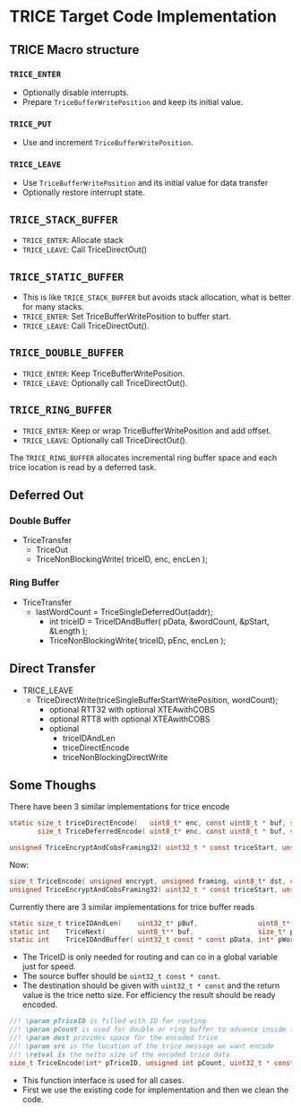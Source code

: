 # TRICE Target Code Implementation

## TRICE Macro structure

### `TRICE_ENTER`

- Optionally disable interrupts.
- Prepare `TriceBufferWritePosition` and keep its initial value.

### `TRICE_PUT`

- Use and increment `TriceBufferWritePosition`.

### `TRICE_LEAVE`

- Use `TriceBufferWritePosition` and its initial value for data transfer
- Optionally restore interrupt state.

## `TRICE_STACK_BUFFER`

- `TRICE_ENTER`: Allocate stack
- `TRICE_LEAVE`: Call TriceDirectOut()

## `TRICE_STATIC_BUFFER`

- This is like `TRICE_STACK_BUFFER` but avoids stack allocation, what is better for many stacks.
- `TRICE_ENTER`: Set TriceBufferWritePosition to buffer start.
- `TRICE_LEAVE`: Call TriceDirectOut().

## `TRICE_DOUBLE_BUFFER`

- `TRICE_ENTER`: Keep TriceBufferWritePosition.
- `TRICE_LEAVE`: Optionally call TriceDirectOut().

## `TRICE_RING_BUFFER`

- `TRICE_ENTER`: Keep or wrap TriceBufferWritePosition and add offset.
- `TRICE_LEAVE`: Optionally call TriceDirectOut().

The `TRICE_RING_BUFFER` allocates incremental ring buffer space and each trice location is read by a deferred task.

## Deferred Out

### Double Buffer

- TriceTransfer
  - TriceOut
  - TriceNonBlockingWrite( triceID, enc, encLen );
  
### Ring Buffer

- TriceTransfer
  - lastWordCount = TriceSingleDeferredOut(addr);
    - int triceID = TriceIDAndBuffer( pData, &wordCount, &pStart, &Length );
    - TriceNonBlockingWrite( triceID, pEnc, encLen );

## Direct Transfer

- TRICE_LEAVE
  - TriceDirectWrite(triceSingleBufferStartWritePosition, wordCount);
    - optional RTT32 with optional XTEAwithCOBS
    - optional RTT8  with optional XTEAwithCOBS
    - optional
      - triceIDAndLen
      - triceDirectEncode
      - triceNonBlockingDirectWrite

## Some Thoughs

There have been 3 similar implementations for trice encode

```C
static size_t triceDirectEncode(   uint8_t* enc, const uint8_t * buf, size_t len );
       size_t TriceDeferredEncode( uint8_t* enc, const uint8_t * buf, size_t len );

unsigned TriceEncryptAndCobsFraming32( uint32_t * const triceStart, unsigned wordCount ){
```

Now:

```C
size_t TriceEncode( unsigned encrypt, unsigned framing, uint8_t* dst, const uint8_t * buf, size_t len ){ 
unsigned TriceEncryptAndCobsFraming32( uint32_t * const triceStart, unsigned wordCount ){
```

Currently there are 3 similar implementations for trice buffer reads

```C
static size_t triceIDAndLen(    uint32_t* pBuf,               uint8_t** ppStart, int*      triceID );
static int    TriceNext(        uint8_t** buf,                size_t* pSize,     uint8_t** pStart,    size_t* pLen );
static int    TriceIDAndBuffer( uint32_t const * const pData, int* pWordCount,   uint8_t** ppStart,   size_t* pLength );
```

- The TriceID is only needed for routing and can co in a global variable just for speed.
- The source buffer should be `uint32_t const * const`.
- The destination should be given with `uint32_t * const` and the return value is the trice netto size. For efficiency the result should be ready encoded.

```C
//! \param pTriceID is filled with ID for routing
//! \param pCount is used for double or ring buffer to advance inside the buffer
//! \param dest provides space for the encoded trice
//! \param src is the location of the trice message we want encode
//! \retval is the netto size of the encoded trice data
size_t TriceEncode(int* pTriceID, unsigned int pCount, uint32_t * const dest, uint32_t const * const src );
```

- This function interface is used for all cases.
- First we use the existing code for implementation and then we clean the code.


